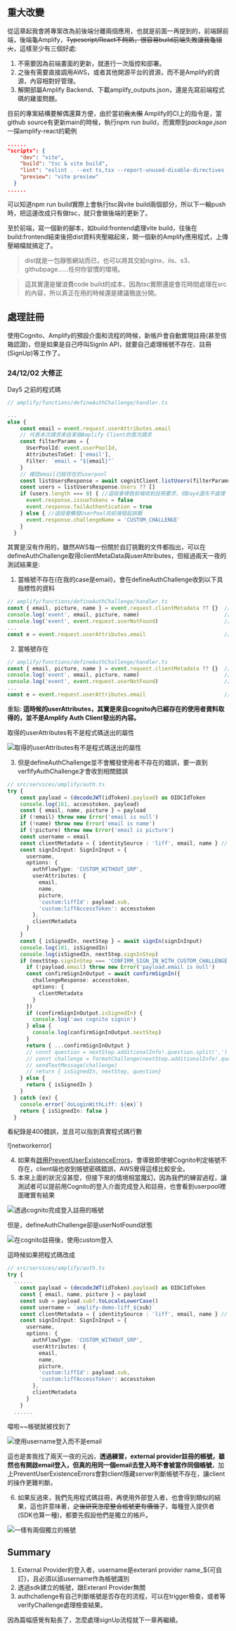 ## 重大改變
從這章起我會將專案改為前後端分離兩個應用，也就是前面一再提到的，前端歸前端，後端龜Amplify，~~Typescript/React不夠熟，很容易build前端失敗讓我龜組火~~，這樣至少有三個好處:
1. 不需要因為前端畫面的更新，就進行一次版控和部署。
2. 之後有需要直接調用AWS，或者其他開源平台的資源，而不是Amplify的資源，內容相對好管理。
3. 解開部屬Amplify Backend、下載amplify_outputs.json，還是先寫前端程式碼的雞蛋問題。

目前的專案結構要解偶還算方便，由於當初~~我太懶~~ Amplify的CI上的指令是，當github source有更新main的時候，執行npm run build，而實際到*package.json* 一探amplify-react的範例
```json
......
"scripts": {
    "dev": "vite",
    "build": "tsc & vite build",
    "lint": "eslint . --ext ts,tsx --report-unused-disable-directives --max-warnings 0",
    "preview": "vite preview"
  }
......
```
可以知道npm run build實際上會執行tsc與vite build兩個部分，所以下一輪push時，把這邊改成只有做tsc，就只會做後端的更新了。

至於前端，寫一個新的腳本，如build:frontend處理vite build，往後在build:frontend結束後把dist資料夾壓縮起來，開一個新的Amplify應用程式，上傳壓縮檔就搞定了。
> dist就是一包靜態網站而已，也可以將其交給nginx、iis、s3、githubpage......任何你習慣的環境。

> 這其實還是蠻浪費code build的成本，因為tsc實際還是會花時間處理在src的內容，所以真正在用的時候還是建議徹底分開。

## 處理註冊
使用Cognito、Amplify的預設介面和流程的時候，新帳戶會自動實現註冊(甚至信箱認證)，但是如果是自己呼叫SignIn API，就要自己處理帳號不存在、註冊(SignUp)等工作了。

### 24/12/02 大修正
Day5 之前的程式碼

```typescript
// amplify/functions/defineAuthChallenge/handler.ts

...
else {
    const email = event.request.userAttributes.email
    // 代表本次請求來自某個Amplify Client的首次請求
    const filterParams = {
      UserPoolId: event.userPoolId,
      AttributesToGet: ['email'],
      Filter: `email = "${email}"`
    }
    // 確認email已經存在於userpool
    const listUsersResponse = await cognitClient.listUsers(filterParams).promise()
    const users = listUsersResponse.Users ?? []
    if (users.length === 0) { //這段會導致前端收到註冊要求，但Day4還先不處理
      event.response.issueTokens = false
      event.response.failAuthentication = true
    } else { //這段會觸發UserPool向前端發起挑戰
      event.response.challengeName = 'CUSTOM_CHALLENGE'
    }
  }
```
其實是沒有作用的，雖然AWS每一份關於自訂挑戰的文件都指出，可以在defineAuthChallenge取得clientMetaData與userAttributes，但經過兩天一夜的測試結果是:
1. 當帳號不存在(在我的case是email)，會在defineAuthChallenge收到以下具指標性的資料
```typescript
// amplify/functions/defineAuthChallenge/handler.ts
const { email, picture, name } = event.request.clientMetadata ?? {}  // {}
console.log('event', email, picture, name)                           // undefined, undefined, undefined
console.log('event', event.request.userNotFound)                     // true
...
const e = event.request.userAttributes.email                         // undefined
```
2. 當帳號存在
```typescript
// amplify/functions/defineAuthChallenge/handler.ts
const { email, picture, name } = event.request.clientMetadata ?? {}  // {}
console.log('event', email, picture, name)                           // undefined, undefined, undefined
console.log('event', event.request.userNotFound)                     // false
...
const e = event.request.userAttributes.email                         // email
```
重點: **這時候的userAttributes，其實是來自cognito內已經存在的使用者資料取得的，並不是Amplify Auth Client發出的內容。**

取得的userAttributes有不是程式碼送出的屬性

![取得的userAttributes有不是程式碼送出的屬性](./resources/p3.png)

3. 但是defineAuthChallenge並不會觸發使用者不存在的錯誤，要一直到verfifyAuthChallenge才會收到相關錯誤
```typescript
// src/services/amplify/auth.ts
try {
    const payload = (decodeJWT(idToken).payload) as OIDCIdToken
    console.log(161, accesstoken, payload)
    const { email, name, picture } = payload
    if (!email) throw new Error('email is null')
    if (!name) throw new Error('email is name')
    if (!picture) throw new Error('email is picture')
    const username = email
    const clientMetadata = { identitySource : 'liff', email, name } // 這算是重點，寄望這個參數之後可以支援其他socail login的擴充
    const signInInput: SignInInput = {
      username,
      options: {
        authFlowType: 'CUSTOM_WITHOUT_SRP',
        userAttributes: {
          email,
          name,
          picture,
          'custom:liffId': payload.sub,
          'custom:liffAccessToken': accesstoken
        },
        clientMetadata
      }
    }
    const { isSignedIn, nextStep } = await signIn(signInInput)            // 這邊會通過
    console.log(181, isSignedIn)
    console.log(isSignedIn, nextStep.signInStep)
    if (nextStep.signInStep === 'CONFIRM_SIGN_IN_WITH_CUSTOM_CHALLENGE') {
      if (!payload.email) throw new Error('payload.email is null')
      const confirmSignInOutput = await confirmSignIn({                  // 這邊才會跳到exception
        challengeResponse: accesstoken,
        options: {
          clientMetadata
        }
      })
      if (confirmSignInOutput.isSignedIn) {
        console.log('aws cognito signin')
      } else {
        console.log(confirmSignInOutput.nextStep)
      }
      return { ...confirmSignInOutput }
      // const question = nextStep.additionalInfo!.question.split(',')
      // const challenge = formatChallenge(nextStep.additionalInfo!.question, redirectUri)
      // sendTextMessage(challenge)
      // return { isSignedIn, nextStep, question}
    } else {
      return { isSignedIn }
    }
  } catch (ex) {
    console.error(`doLoginWithLiff: ${ex}`)
    return { isSignedIn: false }
  }
```

看紀錄是400錯誤，並且可以指到真實程式碼行數

![networkerror]

4. 如果有[啟用PreventUserExistenceErrors](https://docs.aws.amazon.com/zh_tw/cognito/latest/developerguide/user-pool-lambda-define-auth-challenge.html)，會導致即使被Cognito判定帳號不存在，client端也收到帳號密碼錯誤，AWS覺得這樣比較安全。
5. 本來上面的狀況沒甚麼，但接下來的情境相當魔幻，因為我們的練習過程，讓測試者可以提前用Cognito的登入介面完成登入和註冊，也會看到userpool裡面確實有結果

![透過cognito完成登入註冊的帳號](./resources/p5.png)

但是，defineAuthChallenge卻是userNotFound狀態

![在cognito註冊後，使用custom登入](./resources/p6.png)

這時候如果把程式碼改成
```typescript
// src/services/amplify/auth.ts
try {
  ......
    const payload = (decodeJWT(idToken).payload) as OIDCIdToken
    const { email, name, picture } = payload
    const sub = payload.sub?.toLocaleLowerCase()
    const username = `amplify-demo-liff_${sub}`
    const clientMetadata = { identitySource : 'liff', email, name } // 這算是重點，寄望這個參數之後可以支援其他socail login的擴充
    const signInInput: SignInInput = {
      username,
      options: {
        authFlowType: 'CUSTOM_WITHOUT_SRP',
        userAttributes: {
          email,
          name,
          picture,
          'custom:liffId': payload.sub,
          'custom:liffAccessToken': accesstoken
        },
        clientMetadata
      }
    }
  ......
```

噹啦~~帳號就被找到了

![使用username登入而不是email](./resources/p7.png)

這也是害我找了兩天一夜的元凶，**透過練習，external provider註冊的帳號，雖然也有開啟email登入，但真的用同一個email去登入時不會被當作同個帳號**，加上PreventUserExistenceErrors會對client隱藏server判斷帳號不存在，讓client的操作更難判斷。

6. 如果反過來，我們先用程式碼註冊，再使用外部登入者，也會得到類似的結果，這也許意味著，~~之後研究怎麼整合帳號更有價值了~~，每種登入提供者(SDK也算一種)，都要先假設他們是獨立的帳戶。

![一樣有兩個獨立的帳號](./resources/p8.png)

## Summary
1. External Provider的登入者，username是exteranl provider name_${可自訂}，且必須以該username作為帳號識別
2. 透過sdk建立的帳號，跟Exteranl Provider無關
3. authchallenge有自己判斷帳號是否存在的流程，可以在trigger檢查，或者等verifyChallenge處理檢查結果。

因為篇幅感覺有點長了，怎麼處理signUp流程就下一章再繼續。